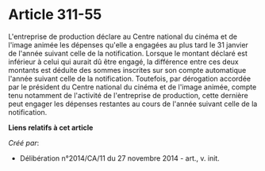 # Article 311-55

L'entreprise de production déclare au Centre national du cinéma et de l'image animée les dépenses qu'elle a engagées au plus
tard le 31 janvier de l'année suivant celle de la notification. Lorsque le montant déclaré est inférieur à celui qui aurait
dû être engagé, la différence entre ces deux montants est déduite des sommes inscrites sur son compte automatique l'année
suivant celle de la notification. Toutefois, par dérogation accordée par le président du Centre national du cinéma et de
l'image animée, compte tenu notamment de l'activité de l'entreprise de production, cette dernière peut engager les dépenses
restantes au cours de l'année suivant celle de la notification.

**Liens relatifs à cet article**

_Créé par_:

  - Délibération n°2014/CA/11 du 27 novembre 2014 - art., v. init.
